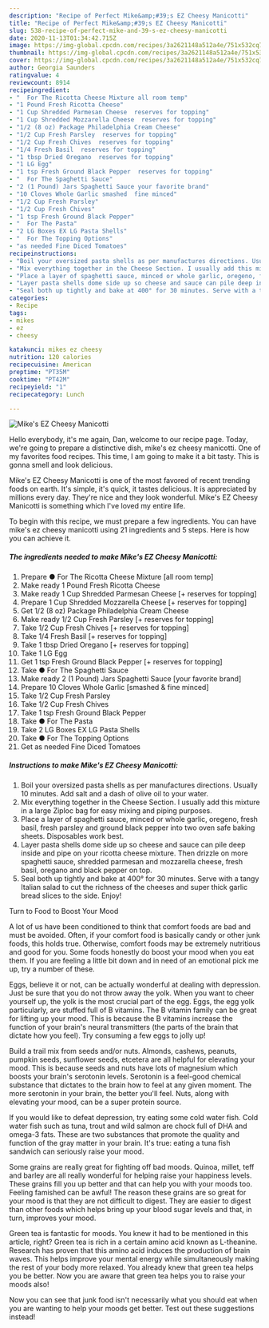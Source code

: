 ```yaml
---
description: "Recipe of Perfect Mike&amp;#39;s EZ Cheesy Manicotti"
title: "Recipe of Perfect Mike&amp;#39;s EZ Cheesy Manicotti"
slug: 538-recipe-of-perfect-mike-and-39-s-ez-cheesy-manicotti
date: 2020-11-13T01:34:42.715Z
image: https://img-global.cpcdn.com/recipes/3a2621148a512a4e/751x532cq70/mikes-ez-cheesy-manicotti-recipe-main-photo.jpg
thumbnail: https://img-global.cpcdn.com/recipes/3a2621148a512a4e/751x532cq70/mikes-ez-cheesy-manicotti-recipe-main-photo.jpg
cover: https://img-global.cpcdn.com/recipes/3a2621148a512a4e/751x532cq70/mikes-ez-cheesy-manicotti-recipe-main-photo.jpg
author: Georgia Saunders
ratingvalue: 4
reviewcount: 8914
recipeingredient:
- "  For The Ricotta Cheese Mixture all room temp"
- "1 Pound Fresh Ricotta Cheese"
- "1 Cup Shredded Parmesan Cheese  reserves for topping"
- "1 Cup Shredded Mozzarella Cheese  reserves for topping"
- "1/2 (8 oz) Package Philadelphia Cream Cheese"
- "1/2 Cup Fresh Parsley  reserves for topping"
- "1/2 Cup Fresh Chives  reserves for topping"
- "1/4 Fresh Basil  reserves for topping"
- "1 tbsp Dried Oregano  reserves for topping"
- "1 LG Egg"
- "1 tsp Fresh Ground Black Pepper  reserves for topping"
- "  For The Spaghetti Sauce"
- "2 (1 Pound) Jars Spaghetti Sauce your favorite brand"
- "10 Cloves Whole Garlic smashed  fine minced"
- "1/2 Cup Fresh Parsley"
- "1/2 Cup Fresh Chives"
- "1 tsp Fresh Ground Black Pepper"
- "  For The Pasta"
- "2 LG Boxes EX LG Pasta Shells"
- "  For The Topping Options"
- "as needed Fine Diced Tomatoes"
recipeinstructions:
- "Boil your oversized pasta shells as per manufactures directions. Usually 10 minutes. Add salt and a dash of olive oil to your water."
- "Mix everything together in the Cheese Section. I usually add this mixture in a large Ziploc bag for easy mixing and piping purposes."
- "Place a layer of spaghetti sauce, minced or whole garlic, oregeno, fresh basil, fresh parsley and ground black pepper into two oven safe baking sheets. Disposables work best."
- "Layer pasta shells dome side up so cheese and sauce can pile deep inside and pipe on your ricotta cheese mixture. Then drizzle on more spaghetti sauce, shredded parmesan and mozzarella cheese, fresh basil, oregano and black pepper on top."
- "Seal both up tightly and bake at 400° for 30 minutes. Serve with a tangy Italian salad to cut the richness of the cheeses and super thick garlic bread slices to the side. Enjoy!"
categories:
- Recipe
tags:
- mikes
- ez
- cheesy

katakunci: mikes ez cheesy 
nutrition: 120 calories
recipecuisine: American
preptime: "PT35M"
cooktime: "PT42M"
recipeyield: "1"
recipecategory: Lunch

---
```



![Mike&#39;s EZ Cheesy Manicotti](https://img-global.cpcdn.com/recipes/3a2621148a512a4e/751x532cq70/mikes-ez-cheesy-manicotti-recipe-main-photo.jpg)

Hello everybody, it's me again, Dan, welcome to our recipe page. Today, we're going to prepare a distinctive dish, mike&#39;s ez cheesy manicotti. One of my favorites food recipes. This time, I am going to make it a bit tasty. This is gonna smell and look delicious.



Mike&#39;s EZ Cheesy Manicotti is one of the most favored of recent trending foods on earth. It's simple, it's quick, it tastes delicious. It is appreciated by millions every day. They're nice and they look wonderful. Mike&#39;s EZ Cheesy Manicotti is something which I've loved my entire life.


To begin with this recipe, we must prepare a few ingredients. You can have mike&#39;s ez cheesy manicotti using 21 ingredients and 5 steps. Here is how you can achieve it.

<!--inarticleads1-->

##### The ingredients needed to make Mike&#39;s EZ Cheesy Manicotti:

1. Prepare  ● For The Ricotta Cheese Mixture [all room temp]
1. Make ready 1 Pound Fresh Ricotta Cheese
1. Make ready 1 Cup Shredded Parmesan Cheese [+ reserves for topping]
1. Prepare 1 Cup Shredded Mozzarella Cheese [+ reserves for topping]
1. Get 1/2 (8 oz) Package Philadelphia Cream Cheese
1. Make ready 1/2 Cup Fresh Parsley [+ reserves for topping]
1. Take 1/2 Cup Fresh Chives [+ reserves for topping]
1. Take 1/4 Fresh Basil [+ reserves for topping]
1. Take 1 tbsp Dried Oregano [+ reserves for topping]
1. Take 1 LG Egg
1. Get 1 tsp Fresh Ground Black Pepper [+ reserves for topping]
1. Take  ● For The Spaghetti Sauce
1. Make ready 2 (1 Pound) Jars Spaghetti Sauce [your favorite brand]
1. Prepare 10 Cloves Whole Garlic [smashed &amp; fine minced]
1. Take 1/2 Cup Fresh Parsley
1. Take 1/2 Cup Fresh Chives
1. Take 1 tsp Fresh Ground Black Pepper
1. Take  ● For The Pasta
1. Take 2 LG Boxes EX LG Pasta Shells
1. Take  ● For The Topping Options
1. Get as needed Fine Diced Tomatoes




<!--inarticleads2-->

##### Instructions to make Mike&#39;s EZ Cheesy Manicotti:

1. Boil your oversized pasta shells as per manufactures directions. Usually 10 minutes. Add salt and a dash of olive oil to your water.
1. Mix everything together in the Cheese Section. I usually add this mixture in a large Ziploc bag for easy mixing and piping purposes.
1. Place a layer of spaghetti sauce, minced or whole garlic, oregeno, fresh basil, fresh parsley and ground black pepper into two oven safe baking sheets. Disposables work best.
1. Layer pasta shells dome side up so cheese and sauce can pile deep inside and pipe on your ricotta cheese mixture. Then drizzle on more spaghetti sauce, shredded parmesan and mozzarella cheese, fresh basil, oregano and black pepper on top.
1. Seal both up tightly and bake at 400° for 30 minutes. Serve with a tangy Italian salad to cut the richness of the cheeses and super thick garlic bread slices to the side. Enjoy!




Turn to Food to Boost Your Mood


A lot of us have been conditioned to think that comfort foods are bad and must be avoided. Often, if your comfort food is basically candy or other junk foods, this holds true. Otherwise, comfort foods may be extremely nutritious and good for you. Some foods honestly do boost your mood when you eat them. If you are feeling a little bit down and in need of an emotional pick me up, try a number of these.

Eggs, believe it or not, can be actually wonderful at dealing with depression. Just be sure that you do not throw away the yolk. When you want to cheer yourself up, the yolk is the most crucial part of the egg. Eggs, the egg yolk particularly, are stuffed full of B vitamins. The B vitamin family can be great for lifting up your mood. This is because the B vitamins increase the function of your brain's neural transmitters (the parts of the brain that dictate how you feel). Try consuming a few eggs to jolly up!

Build a trail mix from seeds and/or nuts. Almonds, cashews, peanuts, pumpkin seeds, sunflower seeds, etcetera are all helpful for elevating your mood. This is because seeds and nuts have lots of magnesium which boosts your brain's serotonin levels. Serotonin is a feel-good chemical substance that dictates to the brain how to feel at any given moment. The more serotonin in your brain, the better you'll feel. Nuts, along with elevating your mood, can be a super protein source.

If you would like to defeat depression, try eating some cold water fish. Cold water fish such as tuna, trout and wild salmon are chock full of DHA and omega-3 fats. These are two substances that promote the quality and function of the gray matter in your brain. It's true: eating a tuna fish sandwich can seriously raise your mood. 

Some grains are really great for fighting off bad moods. Quinoa, millet, teff and barley are all really wonderful for helping raise your happiness levels. These grains fill you up better and that can help you with your moods too. Feeling famished can be awful! The reason these grains are so great for your mood is that they are not difficult to digest. They are easier to digest than other foods which helps bring up your blood sugar levels and that, in turn, improves your mood.

Green tea is fantastic for moods. You knew it had to be mentioned in this article, right? Green tea is rich in a certain amino acid known as L-theanine. Research has proven that this amino acid induces the production of brain waves. This helps improve your mental energy while simultaneously making the rest of your body more relaxed. You already knew that green tea helps you be better. Now you are aware that green tea helps you to raise your moods also!

Now you can see that junk food isn't necessarily what you should eat when you are wanting to help your moods get better. Test out  these suggestions  instead!

